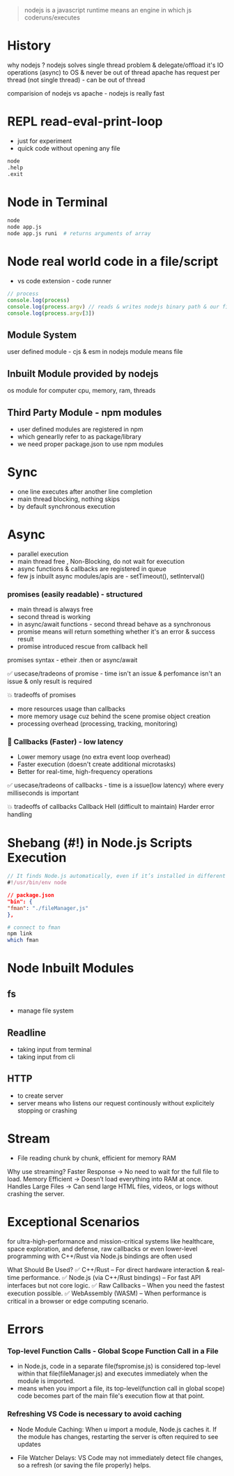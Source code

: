 > nodejs is a javascript runtime means an engine in which js coderuns/executes

# History

why nodejs ?
nodejs solves single thread problem & delegate/offload it's IO operations (async) to OS & never be out of thread 
apache has request per thread (not single thread) - can be out of thread

comparision of nodejs vs apache - nodejs is really fast

# REPL read-eval-print-loop
- just for experiment
- quick code without opening any file

```sh
node
.help
.exit
```

# Node in Terminal

```sh
node
node app.js
node app.js runi  # returns arguments of array
```

# Node real world code in a file/script

- vs code extension - code runner 

```js
// process
console.log(process)
console.log(process.argv) // reads & writes nodejs binary path & our file  path
console.log(process.argv[3])
```

## Module System

user defined module - cjs & esm
in nodejs module means file

## Inbuilt Module provided by nodejs

os module for computer cpu, memory, ram, threads

## Third Party Module - npm modules

- user defined modules are registered in npm 
- which genearlly refer to as package/library
- we need proper package.json to use npm modules

# Sync 

- one line executes after another line completion
- main thread blocking, nothing skips
- by default synchronous execution

# Async

- parallel execution
- main thread free , Non-Blocking, do not wait for execution
- async functions & callbacks are registered in queue
- few js inbuilt async modules/apis are - setTimeout(), setInterval()


### promises (easily readable)  - structured 

- main thread is always free
- second thread is working 
- in async/await functions -  second thread behave as a synchronous
- promise means will return something whether it's an error & success result
- promise introduced rescue from callback hell

promises syntax - etheir .then or async/await

✅ usecase/tradeons of promise - time isn't an issue & perfomance isn't an issue & only result is required 

💥 tradeoffs of promises
- more resources usage than callbacks
- more memory usage cuz behind the scene promise object creation 
- processing overhead (processing, tracking, monitoring)

### 🔮 Callbacks (Faster) - low latency 

- Lower memory usage (no extra event loop overhead)
- Faster execution (doesn't create additional microtasks)
- Better for real-time, high-frequency operations

✅ usecase/tradeons of callbacks - time is a issue(low latency) where every milliseconds is important 

💥 tradeoffs of callbacks
Callback Hell (difficult to maintain)
Harder error handling


# Shebang (#!) in Node.js Scripts Execution

```js
// It finds Node.js automatically, even if it’s installed in different locations
#!/usr/bin/env node
```

```json
// package.json
"bin": {
"fman": "./fileManager,js" 
},
```

```sh
# connect to fman 
npm link 
which fman
```

# Node Inbuilt Modules

## fs

- manage file system

## Readline

- taking input from terminal
- taking input from cli

## HTTP

- to create server
- server means who listens our request continously without explicitely stopping or crashing

# Stream

- File reading chunk by chunk, efficient for memory RAM

Why use streaming?
Faster Response → No need to wait for the full file to load.
Memory Efficient → Doesn’t load everything into RAM at once.
Handles Large Files → Can send large HTML files, videos, or logs without crashing the server.

# Exceptional Scenarios

for ultra-high-performance and mission-critical systems like healthcare, space exploration, and defense, raw callbacks or even lower-level programming with C++/Rust via Node.js bindings are often used

What Should Be Used?
✅ C++/Rust – For direct hardware interaction & real-time performance.
✅ Node.js (via C++/Rust bindings) – For fast API interfaces but not core logic.
✅ Raw Callbacks – When you need the fastest execution possible.
✅ WebAssembly (WASM) – When performance is critical in a browser or edge computing scenario.

# Errors

### Top-level Function Calls - Global Scope Function Call in a File

- in Node.js, code in a separate file(fspromise.js) is considered top-level within that file(fileManager.js) and executes immediately when the module is imported.
- means when you import a file, its top-level(function call in global scope) code becomes part of the main file's execution flow at that point.

### Refreshing VS Code is necessary to avoid caching

- Node Module Caching: When u import a module, Node.js caches it. If the module has changes, restarting the server is often required to see updates

- File Watcher Delays: VS Code may not immediately detect file changes, so a refresh (or saving the file properly) helps.